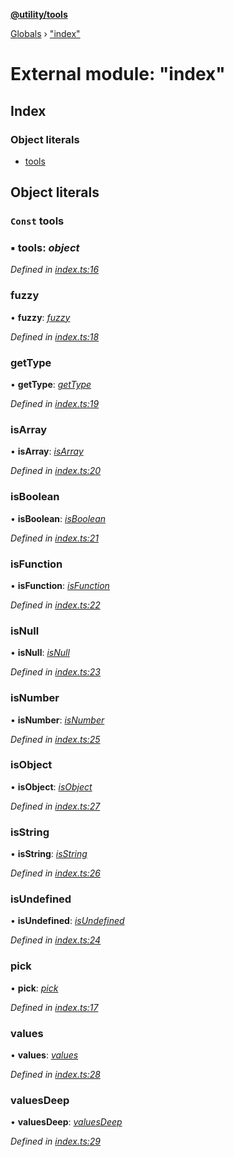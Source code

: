 **[@utility/tools](../README.md)**

[Globals](../globals.md) › ["index"](_index_.md)

# External module: "index"

## Index

### Object literals

* [tools](_index_.md#const-tools)

## Object literals

### `Const` tools

### ▪ **tools**: *object*

*Defined in [index.ts:16](https://github.com/Wimjiang/utility/blob/87b2a56/src/index.ts#L16)*

###  fuzzy

• **fuzzy**: *[fuzzy](_fuzzy_.md#fuzzy)*

*Defined in [index.ts:18](https://github.com/Wimjiang/utility/blob/87b2a56/src/index.ts#L18)*

###  getType

• **getType**: *[getType](_type_.md#gettype)*

*Defined in [index.ts:19](https://github.com/Wimjiang/utility/blob/87b2a56/src/index.ts#L19)*

###  isArray

• **isArray**: *[isArray](_type_.md#isarray)*

*Defined in [index.ts:20](https://github.com/Wimjiang/utility/blob/87b2a56/src/index.ts#L20)*

###  isBoolean

• **isBoolean**: *[isBoolean](_type_.md#isboolean)*

*Defined in [index.ts:21](https://github.com/Wimjiang/utility/blob/87b2a56/src/index.ts#L21)*

###  isFunction

• **isFunction**: *[isFunction](_type_.md#isfunction)*

*Defined in [index.ts:22](https://github.com/Wimjiang/utility/blob/87b2a56/src/index.ts#L22)*

###  isNull

• **isNull**: *[isNull](_type_.md#isnull)*

*Defined in [index.ts:23](https://github.com/Wimjiang/utility/blob/87b2a56/src/index.ts#L23)*

###  isNumber

• **isNumber**: *[isNumber](_type_.md#isnumber)*

*Defined in [index.ts:25](https://github.com/Wimjiang/utility/blob/87b2a56/src/index.ts#L25)*

###  isObject

• **isObject**: *[isObject](_type_.md#isobject)*

*Defined in [index.ts:27](https://github.com/Wimjiang/utility/blob/87b2a56/src/index.ts#L27)*

###  isString

• **isString**: *[isString](_type_.md#isstring)*

*Defined in [index.ts:26](https://github.com/Wimjiang/utility/blob/87b2a56/src/index.ts#L26)*

###  isUndefined

• **isUndefined**: *[isUndefined](_type_.md#isundefined)*

*Defined in [index.ts:24](https://github.com/Wimjiang/utility/blob/87b2a56/src/index.ts#L24)*

###  pick

• **pick**: *[pick](_pick_.md#pick)*

*Defined in [index.ts:17](https://github.com/Wimjiang/utility/blob/87b2a56/src/index.ts#L17)*

###  values

• **values**: *[values](_values_.md#values)*

*Defined in [index.ts:28](https://github.com/Wimjiang/utility/blob/87b2a56/src/index.ts#L28)*

###  valuesDeep

• **valuesDeep**: *[valuesDeep](_valuesdeep_.md#valuesdeep)*

*Defined in [index.ts:29](https://github.com/Wimjiang/utility/blob/87b2a56/src/index.ts#L29)*